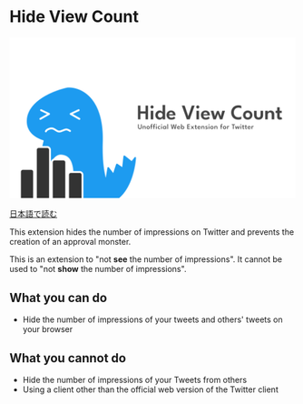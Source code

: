 # Hide View Count

![logo](image/logo.png)

[日本語で読む](README_ja.md)

This extension hides the number of impressions on Twitter and prevents the creation of an approval monster.

This is an extension to "not **see** the number of impressions". It cannot be used to "not **show** the number of impressions".

## What you can do

- Hide the number of impressions of your tweets and others' tweets on your browser

## What you cannot do

- Hide the number of impressions of your Tweets from others
- Using a client other than the official web version of the Twitter client
